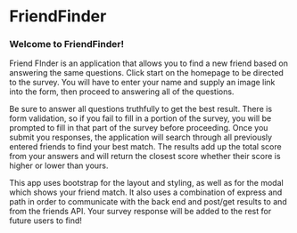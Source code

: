 # FriendFinder
<h3>Welcome to FriendFinder!</h3>

<p>Friend FInder is an application that allows you to find a new friend based on answering the same questions. Click start on the homepage to be directed to the survey. You will have to enter your name and supply an image link into the form, then proceed to answering all of the questions.</p>

<p>Be sure to answer all questions truthfully to get the best result. There is form validation, so if you fail to fill in a portion of the survey, you will be prompted to fill in that part of the survey before proceeding. Once you submit you responses, the application will search through all previously entered friends to find your best match. The results add up the total score from your answers and will return the closest score whether their score is higher or lower than yours.</p>

<p>This app uses bootstrap for the layout and styling, as well as for the modal which shows your friend match. It also uses a combination of express and path in order to communicate with the back end and post/get results to and from the friends API. Your survey response will be added to the rest for future users to find!</p>